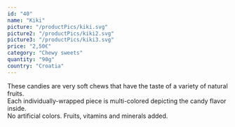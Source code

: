 ```yaml
---
id: "40"
name: "Kiki"
picture: "/productPics/kiki.svg"
picture2: "/productPics/kiki2.svg"
picture3: "/productPics/kiki3.svg"
price: "2,50€"
category: "Chewy sweets"
quantity: "90g"
country: "Croatia"
---
```

These candies are very soft chews that have the taste of a variety of natural fruits. <br>Each individually-wrapped piece is multi-colored depicting the candy flavor inside. <br>No artificial colors. Fruits, vitamins and minerals added.